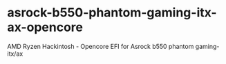 # asrock-b550-phantom-gaming-itx-ax-opencore
AMD Ryzen Hackintosh - Opencore EFI for Asrock b550 phantom gaming-itx/ax
